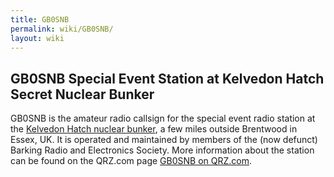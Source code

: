 ```yaml
---
title: GB0SNB
permalink: wiki/GB0SNB/
layout: wiki
---
```


GB0**SNB** Special Event Station at Kelvedon Hatch **S**ecret **N**uclear **B**unker
------------------------------------------------------------------------------------

GB0SNB is the amateur radio callsign for the special event radio station
at the [Kelvedon Hatch nuclear
bunker](http://www.secretnuclearbunker.com), a few miles outside
Brentwood in Essex, UK. It is operated and maintained by members of the
(now defunct) Barking Radio and Electronics Society. More information
about the station can be found on the QRZ.com page [GB0SNB on
QRZ.com](http://www.qrz.com/db/gb0snb).

